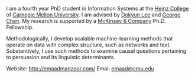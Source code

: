 I am a fourth year PhD student in Information Systems at the [Heinz College](http://heinz.cmu.edu/) of [Carnegie Mellon University](http://www.cmu.edu/). I am advised by [Dokyun Lee](https://www.leedokyun.com/) and [George Chen](https://www.andrew.cmu.edu/user/georgech/). My research is supported by a [McKinsey & Company](https://www.mckinsey.com/) Ph.D. Fellowship.

Methodologically, I develop scalable machine-learning methods that operate on data with complex structure, such as networks and text. Substantively, I use such methods to examine causal questions pertaining to persuasion and its linguistic determinants.

Website: http://emaadmanzoor.com/
Emai: emaad@cmu.edu

